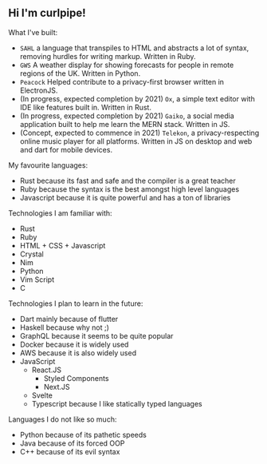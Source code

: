 ## Hi I'm curlpipe!

What I've built:

 - `SAHL` a language that transpiles to HTML and abstracts a lot of syntax, removing hurdles for writing markup. Written in Ruby.
 - `GWS` A weather display for showing forecasts for people in remote regions of the UK. Written in Python.
 - `Peacock` Helped contribute to a privacy-first browser written in ElectronJS.
 - (In progress, expected completion by 2021) `Ox`, a simple text editor with IDE like features built in. Written in Rust.
 - (In progress, expected completion by 2021) `Gaiko`, a social media application built to help me learn the MERN stack. Written in JS.
 - (Concept, expected to commence in 2021) `Telekon`, a privacy-respecting online music player for all platforms. Written in JS on desktop and web and dart for mobile devices.

My favourite languages:

 - Rust because its fast and safe and the compiler is a great teacher
 - Ruby because the syntax is the best amongst high level languages
 - Javascript because it is quite powerful and has a ton of libraries

Technologies I am familiar with:

 - Rust
 - Ruby
 - HTML + CSS + Javascript
 - Crystal
 - Nim
 - Python
 - Vim Script
 - C

Technologies I plan to learn in the future:

 - Dart mainly because of flutter
 - Haskell because why not ;)
 - GraphQL because it seems to be quite popular
 - Docker because it is widely used
 - AWS because it is also widely used
 - JavaScript
    - React.JS
        - Styled Components
        - Next.JS
    - Svelte
    - Typescript because I like statically typed languages

Languages I do not like so much:

 - Python because of its pathetic speeds
 - Java because of its forced OOP
 - C++ because of its evil syntax
